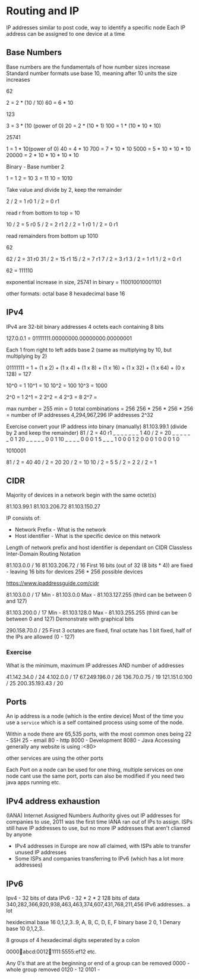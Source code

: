 # Routing and IP

IP addresses similar to post code, way to identify a specific node
Each IP address can be assigned to one device at a time 

## Base Numbers

Base numbers are the fundamentals of how number sizes increase
Standard number formats use base 10, meaning after 10 units the size increases

62

2  = 2 * (10 / 10)
60 = 6 * 10 

123

3   = 3 * (10 (power of 0)
20  = 2 * (10 * 1)
100 = 1 * (10 * 10 * 10)

25741

1     = 1 * 10(power of 0) 
40    = 4 * 10
700   = 7 * 10 * 10
5000  = 5 * 10 * 10 * 10
20000 = 2 * 10 * 10 * 10 * 10 

Binary - Base number 2 

1  = 1
2  = 10
3  = 11
10 = 1010

Take value and divide by 2, keep the remainder

2 / 2 = 1 r0
1 / 2 = 0 r1

read r from bottom to top = 10

10 / 2  = 5 r0
5  / 2  = 2 r1
2  / 2  = 1 r0
1  / 2  = 0 r1

read remainders from bottom up 1010

62 

62 / 2 = 31 r0
31 / 2 = 15 r1
15 / 2 = 7  r1
7  / 2 = 3  r1
3  / 2 = 1  r1
1  / 2 = 0  r1

62 = 111110

exponential increase in size, 25741 in binary = 110010010001101

other formats: 
octal       base 8 
hexadecimal base 16


## IPv4
IPv4 are 32-bit binary addresses
4 octets each containing 8 bits

127.0.0.1 = 01111111.00000000.00000000.00000001



Each 1 from right to left adds base 2 (same as multiplying by 10, but multiplying by 2)

01111111 = 1 + (1 x 2) + (1 x 4) + (1 x 8) + (1 x 16) + (1 x 32) + (1 x 64) + (0 x 128) = 127

10^0 = 1
10^1 = 10
10^2 = 100
10^3 = 1000

2^0 = 1
2^1 = 2
2^2 = 4
2^3 = 8
2^7 = 

max number = 255
min = 0
total combinations = 256
256 * 256 * 256 * 256 = number of IP addresses
4,294,967,296 IP addresses 2^32

Exercise convert your IP address into binary (manually)
81.103.99.1
(divide by 2 and keep the remainder) 81 / 2 = 40 r1 
_ _ _ _ _ _ _ 1
40 / 2 = 20
_ _ _ _ _ _ 0 1 20
_ _ _ _ _ 0 0 1 10
_ _ _ _ 0 0 0 1 5
_ _ _ 1 0 0 0 1 2
0 0 0 1 0 0 0 1 0

1010001

81 / 2 = 40 
40 / 2 = 20
20 / 2 = 10
10 / 2 = 5
5 / 2 = 2
2 / 2 = 1 

## CIDR

Majority of devices in a network begin with the same octet(s)

81.103.99.1
81.103.206.72
81.103.150.27

IP consists of:
- Network Prefix  - What is the network
- Host identifier - What is the specific device on this network

Length of network prefix and host identifier is dependant on CIDR
Classless Inter-Domain Routing Notation

81.103.0.0 / 16
81.103.206.72 / 16
First 16 bits (out of 32 (8 bits * 4)) are fixed - leaving 16 bits for devices
256 * 256 possible devices

https://www.ipaddressguide.com/cidr

81.103.0.0 / 17 
Min - 81.103.0.0
Max - 81.103.127.255 (third can be between 0 and 127) 

81.103.200.0 / 17 
Min - 81.103.128.0
Max - 81.103.255.255 (third can be between 0 and 127) 
Demonstrate with graphical bits

290.158.70.0 / 25 
First 3 octates are fixed, final octate has 1 bit fixed, half of the IPs are allowed (0 - 127)

### Exercise

What is the minimum, maximum IP addresses AND number of addresses 

41.142.34.0 / 24
4.102.0.0 / 17
67.249.196.0 / 26
136.70.0.75 / 19
121.151.0.100 / 25
200.35.193.43 / 20

## Ports

An ip address is a node (which is the entire device)
Most of the time you use a `service` which is a self contained process using some of the node.

Within a node there are 65,535 ports, with the most common ones being
22    - SSH
25   - email
80   - http
8000 - Development
8080 - Java
Accessing generally any website is using <ip address>:<80>

other services are using the other ports

Each Port on a node can be used for one thing, multiple services on one node cant use the same port, ports can also be modified if you need two java apps running etc.


## IPv4 address exhaustion 

(IANA) Internet Assigned Numbers Authority gives out IP addresses for companies to use, 2011 was the first time IANA ran out of IPs to assign. ISPs still have IP addresses to use, but no more IP addresses that aren't cliamed by anyone

- IPv4 addresses in Europe are now all claimed, with ISPs able to transfer unused IP addresses
- Some ISPs and companies transferring to IPv6 (which has a lot more addresses)

## IPv6

Ipv4 - 32 bits of data
IPv6 - 32 * 2 * 2 128 bits of data
340,282,366,920,938,463,463,374,607,431,768,211,456 IPv6 addresses.. a lot

hexidecimal base 16 
0,1,2,3..9, A, B, C, D, E, F
binary base 2 
0, 1
Denary base 10 
0,1,2,3.. 

8 groups of 4 hexadecimal digits seperated by a colon

0000:1234:abcd:0012:1234:1111:5555:ef12 etc.

Any 0's that are at the beginning or end of a group can be removed
0000 - whole group removed
0120 - 12
0101 -







